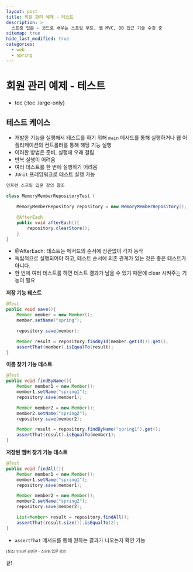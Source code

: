 ```yaml
---
layout: post
title: 회원 관리 예제 - 테스트
description: >
  스프링 입문 - 코드로 배우는 스프링 부트, 웹 MVC, DB 접근 기술 수강 중
sitemap: true
hide_last_modified: true
categories:
  - web
  - spring
---
```


# 회원 관리 예제 - 테스트

* toc
{:toc .large-only}

## 테스트 케이스

- 개발한 기능을 실행해서 테스트를 하기 위해 `main` 메서드를 통해 실행하거나 웹 어플리케이션의 컨트롤러를 통해 해당 기능 실행
- 이러한 방법은 준비, 실행에 오래 걸림
- 반복 실행이 어려움
- 여러 테스트를 한 번에 실행하기 어려움
- `JUnit` 프레임워크로 테스트 실행 가능

```java
인프런 스프링 입문 강의 참조

class MemoryMemberRepositoryTest {

    MemoryMemberRepository repository = new MemoryMemberRepository();

    @AfterEach
    public void afterEach(){
        repository.clearStore();
    }
}
```
- \@AfterEach: 테스트는 메서드의 순서에 상관없이 각자 동작
- 독립적으로 실행되어야 하고, 테스트 순서에 의존 관계가 있는 것은 좋은 테스트가 아니다.
- 한 번에 여러 테스트를 하면 테스트 결과가 남을 수 있기 때문에 clear 시켜주는 기능이 필요

__저장 기능 테스트__
```java
@Test
public void save(){
    Member member = new Member();
    member.setName("spring");

    repository.save(member);

    Member result = repository.findById(member.getId()).get();
    assertThat(member).isEqualTo(result);
}
```

__이름 찾기 기능 테스트__

```java
@Test
public void findByName(){
    Member member1 = new Member();
    member1.setName("spring1");
    repository.save(member1);

    Member member2 = new Member();
    member2.setName("spring2");
    repository.save(member2);

    Member result = repository.findByName("spring1").get();
    assertThat(result).isEqualTo(member1);
}
```

__저장된 멤버 찾기 기능 테스트__

```java
@Test
public void findAll(){
    Member member1 = new Member();
    member1.setName("spring1");
    repository.save(member1);

    Member member2 = new Member();
    member2.setName("spring2");
    repository.save(member2);

    List<Member> result = repository.findAll();
    assertThat(result.size()).isEqualTo(2);
}
```
- `assertThat` 메서드를 통해 원하는 결과가 나오는지 확인 가능  

<span style="font-size:70%">[참조] 인프런 김영한 - 스프링 입문 강의</span>

끝!